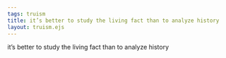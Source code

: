 ```yaml
---
tags: truism
title: it’s better to study the living fact than to analyze history
layout: truism.ejs
---
```


it’s better to study the living fact than to analyze history